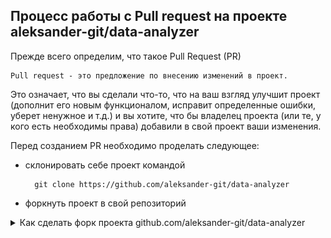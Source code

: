 ## Процесс работы с Pull request на проекте aleksander-git/data-analyzer

Прежде всего определим, что такое Pull Request (PR)

    Pull request - это предложение по внесению изменений в проект.

Это означает, что вы сделали что-то, что на ваш взгляд улучшит проект (дополнит его новым функционалом, исправит определенные ошибки, уберет ненужное и т.д.) и вы хотите, что бы владелец проекта (или те, у кого есть необходимы права) добавили в свой проект ваши изменения.

Перед созданием PR необходимо проделать следующее:

- склонировать себе проект командой

        git clone https://github.com/aleksander-git/data-analyzer

- форкнуть проект в свой репозиторий
<details>
  <summary>Как сделать форк проекта github.com/aleksander-git/data-analyzer</summary>
  Переходим по адресу https://github.com/aleksander-git/data-analyzer
  Далее нажимаем кнопку Fork

  ![Fork](./images/1.png "Создание форка")

  Затем, будет следующее окно, в котором нужно выбрать репозиторий (1), задать название репозитория (2), установить/убрать галочку (3), которая указывает, будет ли в ваш репозиторий добавлены все ветки или только основная. Затем необходимо нажать "Create fork" (4)

  ![Fork](./images/2.png "Создание форка")

  После всех эти действий, нужно склонировать свой репозиторий к себе на свой компьютер

    git clone https://github.com/имя_вашего_аккаунта/имя_репозитория
  
  > :warning: **Важно!** Необходимо потом установить пул именно для удаленного репозитория https://github.com/aleksander-git/data-analyzer, если он не установлен, командой git remote add upstream https://github.com/aleksander-git/data-analyzer Затем брать актуальные данные ветки командой git pull --rebase upstream devel

    
    
</details>